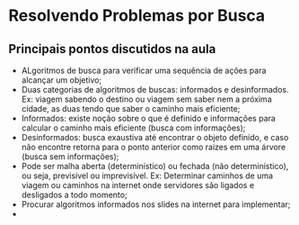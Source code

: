 # Resolvendo Problemas por Busca
## Principais pontos discutidos na aula
- ALgoritmos de busca para verificar uma sequência de ações para alcançar um objetivo;
- Duas categorias de algoritmos de buscas: informados e desinformados. Ex: viagem sabendo o destino ou viagem sem saber nem a próxima cidade, as duas tendo que saber o caminho mais eficiente;
- Informados: existe noção sobre o que é definido e informações para calcular o caminho mais eficiente (busca com informações);
- Desinformados: busca exaustiva até encontrar o objeto definido, e caso não encontre retorna para o ponto anterior como raizes em uma árvore (busca sem informações);
- Pode ser malha aberta (determinístico) ou fechada (não determinístico), ou seja, previsível ou imprevisível. Ex: Determinar caminhos de uma viagem ou caminhos na internet onde servidores são ligados e desligados a todo momento;
- Procurar algoritmos informados nos slides na internet para implementar;
- 
